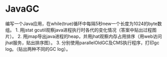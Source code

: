 # JavaGC
编写一个Java应用，在while(true)循环中每隔5秒new一个长度为1024的byte数组。   1. 用jstat gcutil观察java进程执行时各代的变化情况（答案中贴出过程图片）。   2. 用jmap导出java进程的heap，并用jhat观察内存占用排序（用web访问jhat服务，贴出排序图）。   3. 分别使用parallelOldGC及CMS执行程序，打印gc log。（贴出两种不同的GC log）。
